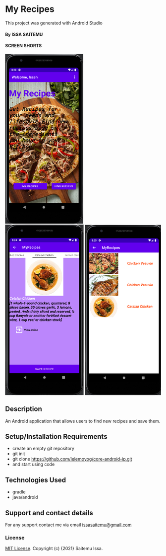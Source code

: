 # My Recipes
This project was generated with Android Studio
#### By ISSA SAITEMU
#### SCREEN SHORTS
![](screenshots/img_3.png)
![](screenshots/img_4.png)
![](screenshots/img_5.png)
## Description
An Android application that allows users to find new recipes and save them.
## Setup/Installation Requirements
* create an empty git repository
* git init
* git clone https://github.com/lelemoyog/core-android-ip.git
* and start using code


## Technologies Used
* gradle
* java/android
## Support and contact details
For any support contact me via email issasaitemu@gmail.com
### License
[MIT License](License).
Copyright (c) {2021}  Saitemu Issa.